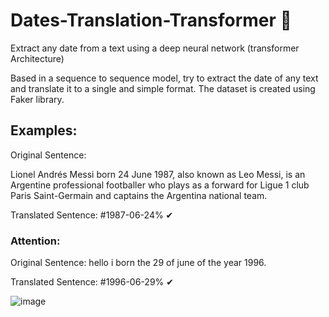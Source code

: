 # Dates-Translation-Transformer 📆
Extract any date from a text using a deep neural network (transformer Architecture)


Based in a sequence to sequence model, try to extract the date of any text and translate it to a single and simple format.
The dataset is created using Faker library.

## Examples:

Original Sentence: 

Lionel Andrés Messi born 24 June 1987, also known as Leo Messi, is an Argentine professional footballer who plays as a forward for Ligue 1 club Paris Saint-Germain and captains the Argentina national team.

Translated Sentence: #1987-06-24% ✔


### Attention:
Original Sentence: hello i born the 29 of june of the year 1996.

Translated Sentence: #1996-06-29% ✔

![image](https://github.com/FelipeAce96/Dates-Translation-Transformer/assets/53706252/970ed92f-0e5a-4025-ae6e-34aaf39aa555)


